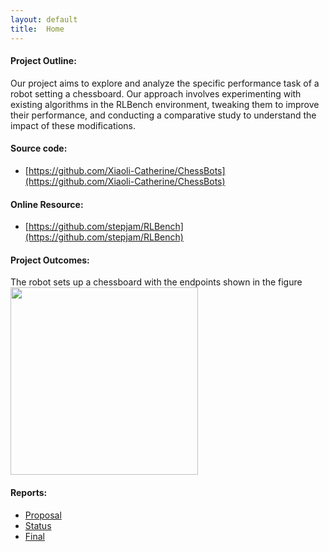 ```yaml
---
layout: default
title:  Home
---
```

#### Project Outline:

Our project aims to explore and analyze the specific performance task of a robot setting a chessboard. Our approach involves experimenting with existing algorithms in the RLBench environment, tweaking them to improve their performance, and conducting a comparative study to understand the impact of these modifications. 

#### Source code: 
- [https://github.com/Xiaoli-Catherine/ChessBots](https://github.com/Xiaoli-Catherine/ChessBots)

#### Online Resource: 
- [https://github.com/stepjam/RLBench](https://github.com/stepjam/RLBench)

#### Project Outcomes:
The robot sets up a chessboard with the endpoints shown in the figure
<img src="https://github.com/user-attachments/assets/34ac1459-e1dc-4b30-975f-1b7c3866e979" width="300">

#### Reports:

- [Proposal](proposal.html)
- [Status](status.html)
- [Final](final.html)


